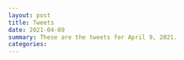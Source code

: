 ```yaml
---
layout: post
title: Tweets
date: 2021-04-09
summary: These are the tweets for April 9, 2021.
categories:
---
```


